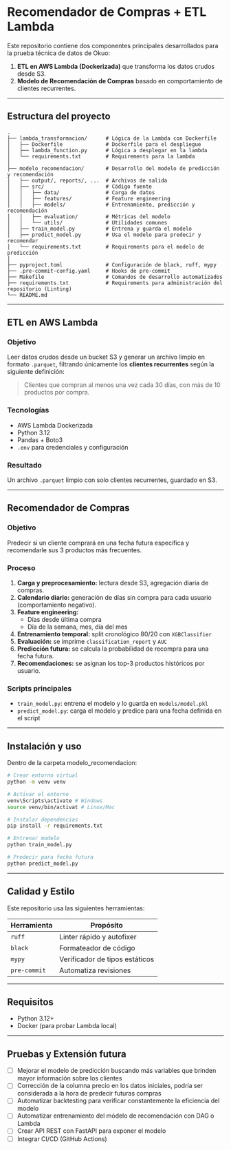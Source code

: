 
# Recomendador de Compras + ETL Lambda

Este repositorio contiene dos componentes principales desarrollados para la prueba técnica de datos de Okuo:

1. **ETL en AWS Lambda (Dockerizada)** que transforma los datos crudos desde S3.
2. **Modelo de Recomendación de Compras** basado en comportamiento de clientes recurrentes.

---

## Estructura del proyecto

```
.
├── lambda_transformacion/      # Lógica de la Lambda con Dockerfile
│   ├── Dockerfile              # Dockerfile para el despliegue
│   ├── lambda_function.py      # Lógica a desplegar en la lambda
│   └── requirements.txt        # Requirements para la lambda
│
├── modelo_recomendacion/       # Desarrollo del modelo de predicción y recomendación
│   ├── output/, reports/, ...  # Archivos de salida
│   ├── src/                    # Código fuente
│   │   ├── data/               # Carga de datos
│   │   ├── features/           # Feature engineering
│   │   ├── models/             # Entrenamiento, predicción y recomendación
│   │   ├── evaluation/         # Métricas del modelo
│   │   └── utils/              # Utilidades comunes
│   ├── train_model.py          # Entrena y guarda el modelo
│   ├── predict_model.py        # Usa el modelo para predecir y recomendar
│   └── requirements.txt        # Requirements para el modelo de predicción
│
├── pyproject.toml              # Configuración de black, ruff, mypy
├── .pre-commit-config.yaml     # Hooks de pre-commit
├── Makefile                    # Comandos de desarrollo automatizados
├── requirements.txt            # Requirements para administración del repositorio (Linting)
└── README.md
```

---

## ETL en AWS Lambda

### Objetivo

Leer datos crudos desde un bucket S3 y generar un archivo limpio en formato `.parquet`, filtrando únicamente los **clientes recurrentes** según la siguiente definición:

> Clientes que compran al menos una vez cada 30 días, con más de 10 productos por compra.

### Tecnologías

- AWS Lambda Dockerizada
- Python 3.12
- Pandas + Boto3
- `.env` para credenciales y configuración

### Resultado

Un archivo `.parquet` limpio con solo clientes recurrentes, guardado en S3.

---

## Recomendador de Compras

### Objetivo

Predecir si un cliente comprará en una fecha futura específica y recomendarle sus 3 productos más frecuentes.

### Proceso

1. **Carga y preprocesamiento:** lectura desde S3, agregación diaria de compras.
2. **Calendario diario:** generación de días sin compra para cada usuario (comportamiento negativo).
3. **Feature engineering:**
   - Días desde última compra
   - Día de la semana, mes, día del mes
4. **Entrenamiento temporal:** split cronológico 80/20 con `XGBClassifier`
5. **Evaluación:** se imprime `classification_report` y `AUC`
6. **Predicción futura:** se calcula la probabilidad de recompra para una fecha futura.
7. **Recomendaciones:** se asignan los top-3 productos históricos por usuario.

### Scripts principales

- `train_model.py`: entrena el modelo y lo guarda en `models/model.pkl`
- `predict_model.py`: carga el modelo y predice para una fecha definida en el script

---

## Instalación y uso

Dentro de la carpeta modelo_recomendacion:

```bash
# Crear entorno virtual
python -m venv venv

# Activar el entorno
venv\Scripts\activate # Windows
source venv/bin/activat # Linux/Mac

# Instalar dependencias
pip install -r requirements.txt

# Entrenar modelo
python train_model.py

# Predecir para fecha futura
python predict_model.py
```

---

## Calidad y Estilo

Este repositorio usa las siguientes herramientas:

| Herramienta  | Propósito                      |
| ------------ | ------------------------------ |
| `ruff`       | Linter rápido y autofixer      |
| `black`      | Formateador de código          |
| `mypy`       | Verificador de tipos estáticos |
| `pre-commit` | Automatiza revisiones          |

---

## Requisitos

- Python 3.12+
- Docker (para probar Lambda local)

---

## Pruebas y Extensión futura

- [ ] Mejorar el modelo de predicción buscando más variables que brinden mayor información sobre los clientes
- [ ] Corrección de la columna precio en los datos iniciales, podría ser considerada a la hora de predecir futuras compras
- [ ] Automatizar backtesting para verificar constantemente la eficiencia del modelo
- [ ] Automatizar entrenamiento del módelo de recomendación con DAG o Lambda
- [ ] Crear API REST con FastAPI para exponer el modelo
- [ ] Integrar CI/CD (GitHub Actions)
